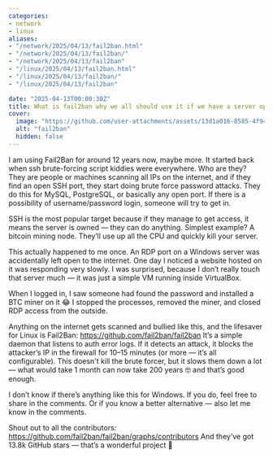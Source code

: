 ```yaml
---
categories:
- network
- linux
aliases:
- "/network/2025/04/13/fail2ban.html"
- "/network/2025/04/13/fail2ban/"
- "/network/2025/04/13/fail2ban"
- "/linux/2025/04/13/fail2ban.html"
- "/linux/2025/04/13/fail2ban/"
- "/linux/2025/04/13/fail2ban"

date: "2025-04-13T00:00:30Z"
title: What is fail2ban why we all should use it if we have a server open to the internet
cover:
  image: "https://github.com/user-attachments/assets/13d1a016-8585-4f94-b8bf-01eeb7c7d2a2"
  alt: "fail2ban"
  hidden: false
---
```

I am using Fail2Ban for around 12 years now, maybe more. It started back when ssh brute-forcing script kiddies were everywhere. Who are they? They are people or machines scanning all IPs on the internet, and if they find an open SSH port, they start doing brute force password attacks. They do this for MySQL, PostgreSQL, or basically any open port. If there is a possibility of username/password login, someone will try to get in.

SSH is the most popular target because if they manage to get access, it means the server is owned — they can do anything. Simplest example? A bitcoin mining node. They’ll use up all the CPU and quickly kill your server.

This actually happened to me once. An RDP port on a Windows server was accidentally left open to the internet. One day I noticed a website hosted on it was responding very slowly. I was surprised, because I don’t really touch that server much — it was just a simple VM running inside VirtualBox.

When I logged in, I saw someone had found the password and installed a BTC miner on it 😂 I stopped the processes, removed the miner, and closed RDP access from the outside.

Anything on the internet gets scanned and bullied like this, and the lifesaver for Linux is Fail2Ban: https://github.com/fail2ban/fail2ban
It’s a simple daemon that listens to auth error logs. If it detects an attack, it blocks the attacker’s IP in the firewall for 10–15 minutes (or more — it’s all configurable). This doesn't kill the brute forcer, but it slows them down a lot — what would take 1 month can now take 200 years 🤓 and that’s good enough.

I don’t know if there’s anything like this for Windows. If you do, feel free to share in the comments. Or if you know a better alternative — also let me know in the comments.

Shout out to all the contributors: https://github.com/fail2ban/fail2ban/graphs/contributors
And they’ve got 13.8k GitHub stars — that’s a wonderful project 👏